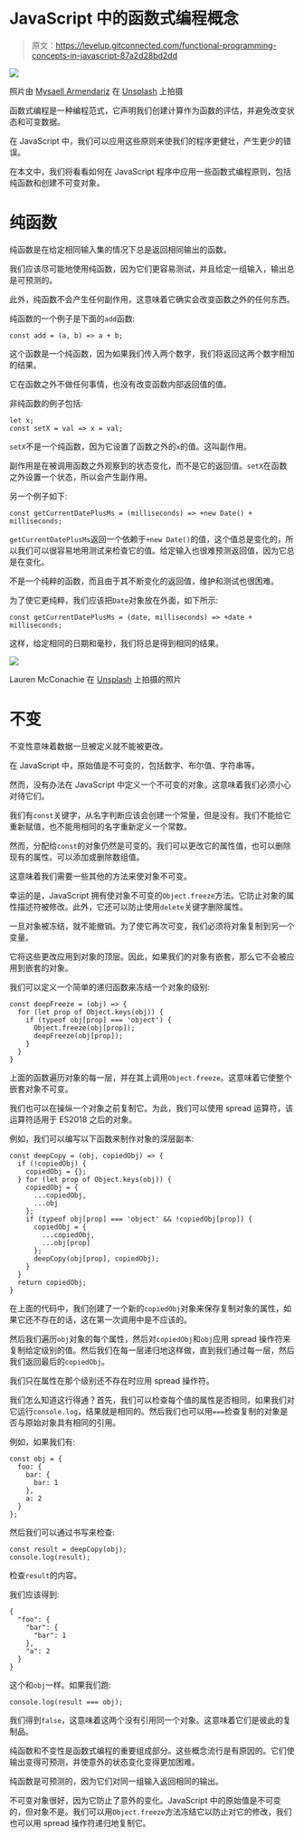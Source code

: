 # JavaScript 中的函数式编程概念

> 原文：<https://levelup.gitconnected.com/functional-programming-concepts-in-javascript-87a2d28bd2dd>

![](img/c399a4adcd0fb1f0bc4ec93bbdeb9ff7.png)

照片由 [Mysaell Armendariz](https://unsplash.com/@mysa21?utm_source=medium&utm_medium=referral) 在 [Unsplash](https://unsplash.com?utm_source=medium&utm_medium=referral) 上拍摄

函数式编程是一种编程范式，它声明我们创建计算作为函数的评估，并避免改变状态和可变数据。

在 JavaScript 中，我们可以应用这些原则来使我们的程序更健壮，产生更少的错误。

在本文中，我们将看看如何在 JavaScript 程序中应用一些函数式编程原则，包括纯函数和创建不可变对象。

# 纯函数

纯函数是在给定相同输入集的情况下总是返回相同输出的函数。

我们应该尽可能地使用纯函数，因为它们更容易测试，并且给定一组输入，输出总是可预测的。

此外，纯函数不会产生任何副作用，这意味着它确实会改变函数之外的任何东西。

纯函数的一个例子是下面的`add`函数:

```
const add = (a, b) => a + b;
```

这个函数是一个纯函数，因为如果我们传入两个数字，我们将返回这两个数字相加的结果。

它在函数之外不做任何事情，也没有改变函数内部返回值的值。

非纯函数的例子包括:

```
let x;
const setX = val => x = val;
```

`setX`不是一个纯函数，因为它设置了函数之外的`x`的值。这叫副作用。

副作用是在被调用函数之外观察到的状态变化，而不是它的返回值。`setX`在函数之外设置一个状态，所以会产生副作用。

另一个例子如下:

```
const getCurrentDatePlusMs = (milliseconds) => +new Date() + milliseconds;
```

`getCurrentDatePlusMs`返回一个依赖于`+new Date()`的值，这个值总是变化的，所以我们可以很容易地用测试来检查它的值。给定输入也很难预测返回值，因为它总是在变化。

不是一个纯粹的函数，而且由于其不断变化的返回值，维护和测试也很困难。

为了使它更纯粹，我们应该把`Date`对象放在外面，如下所示:

```
const getCurrentDatePlusMs = (date, milliseconds) => +date + milliseconds;
```

这样，给定相同的日期和毫秒，我们将总是得到相同的结果。

![](img/c80c62f7f4e3af8c2891eb84e93ad8c2.png)

Lauren McConachie 在 [Unsplash](https://unsplash.com?utm_source=medium&utm_medium=referral) 上拍摄的照片

# 不变

不变性意味着数据一旦被定义就不能被更改。

在 JavaScript 中，原始值是不可变的，包括数字、布尔值、字符串等。

然而，没有办法在 JavaScript 中定义一个不可变的对象。这意味着我们必须小心对待它们。

我们有`const`关键字，从名字判断应该会创建一个常量，但是没有。我们不能给它重新赋值，也不能用相同的名字重新定义一个常数。

然而，分配给`const`的对象仍然是可变的。我们可以更改它的属性值，也可以删除现有的属性。可以添加或删除数组值。

这意味着我们需要一些其他的方法来使对象不可变。

幸运的是，JavaScript 拥有使对象不可变的`Object.freeze`方法。它防止对象的属性描述符被修改。此外，它还可以防止使用`delete`关键字删除属性。

一旦对象被冻结，就不能撤销。为了使它再次可变，我们必须将对象复制到另一个变量。

它将这些更改应用到对象的顶层。因此，如果我们的对象有嵌套，那么它不会被应用到嵌套的对象。

我们可以定义一个简单的递归函数来冻结一个对象的级别:

```
const deepFreeze = (obj) => {
  for (let prop of Object.keys(obj)) {
    if (typeof obj[prop] === 'object') {
      Object.freeze(obj[prop]);
      deepFreeze(obj[prop]);
    }
  }
}
```

上面的函数遍历对象的每一层，并在其上调用`Object.freeze`。这意味着它使整个嵌套对象不可变。

我们也可以在操纵一个对象之前复制它。为此，我们可以使用 spread 运算符，该运算符适用于 ES2018 之后的对象。

例如，我们可以编写以下函数来制作对象的深层副本:

```
const deepCopy = (obj, copiedObj) => {
  if (!copiedObj) {
    copiedObj = {};
  } for (let prop of Object.keys(obj)) {
    copiedObj = {
      ...copiedObj,
      ...obj
    };
    if (typeof obj[prop] === 'object' && !copiedObj[prop]) {
      copiedObj = {
        ...copiedObj,
        ...obj[prop]
      };
      deepCopy(obj[prop], copiedObj);
    }
  }
  return copiedObj;
}
```

在上面的代码中，我们创建了一个新的`copiedObj`对象来保存复制对象的属性，如果它还不存在的话，这在第一次调用中是不应该的。

然后我们遍历`obj`对象的每个属性，然后对`copiedObj`和`obj`应用 spread 操作符来复制给定级别的值。然后我们在每一层递归地这样做，直到我们通过每一层，然后我们返回最后的`copiedObj`。

我们只在属性在那个级别还不存在时应用 spread 操作符。

我们怎么知道这行得通？首先，我们可以检查每个值的属性是否相同，如果我们对它运行`console.log`，结果就是相同的。然后我们也可以用`===`检查复制的对象是否与原始对象具有相同的引用。

例如，如果我们有:

```
const obj = {
  foo: {
    bar: {
      bar: 1
    },
    a: 2
  }
};
```

然后我们可以通过书写来检查:

```
const result = deepCopy(obj);
console.log(result);
```

检查`result`的内容。

我们应该得到:

```
{
  "foo": {
    "bar": {
      "bar": 1
    },
    "a": 2
  }
}
```

这个和`obj`一样。如果我们跑:

```
console.log(result === obj);
```

我们得到`false`，这意味着这两个没有引用同一个对象。这意味着它们是彼此的复制品。

纯函数和不变性是函数式编程的重要组成部分。这些概念流行是有原因的。它们使输出变得可预测，并使意外的状态变化变得更加困难。

纯函数是可预测的，因为它们对同一组输入返回相同的输出。

不可变对象很好，因为它防止了意外的变化。JavaScript 中的原始值是不可变的，但对象不是。我们可以用`Object.freeze`方法冻结它以防止对它的修改，我们也可以用 spread 操作符递归地复制它。